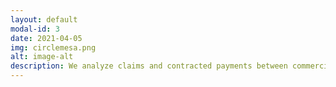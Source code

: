 ```yaml
---
layout: default
modal-id: 3
date: 2021-04-05
img: circlemesa.png
alt: image-alt
description: We analyze claims and contracted payments between commercial payers to find opportunities for contract negotiations. We help your services speak for your organization and make sure you're paid appropriately.
---
```

